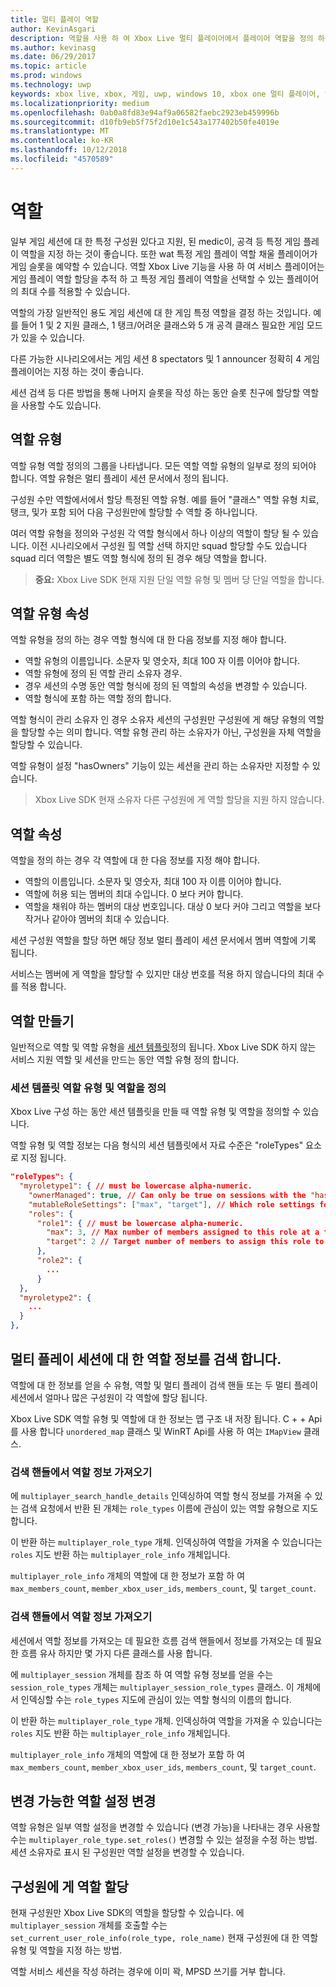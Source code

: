 ```yaml
---
title: 멀티 플레이 역할
author: KevinAsgari
description: 역할을 사용 하 여 Xbox Live 멀티 플레이어에서 플레이어 역할을 정의 하는 방법을 알아봅니다.
ms.author: kevinasg
ms.date: 06/29/2017
ms.topic: article
ms.prod: windows
ms.technology: uwp
keywords: xbox live, xbox, 게임, uwp, windows 10, xbox one 멀티 플레이어, 역할
ms.localizationpriority: medium
ms.openlocfilehash: 0ab0a8fd83e94af9a06582faebc2923eb459996b
ms.sourcegitcommit: d10fb9eb5f75f2d10e1c543a177402b50fe4019e
ms.translationtype: MT
ms.contentlocale: ko-KR
ms.lasthandoff: 10/12/2018
ms.locfileid: "4570589"
---
```

# <a name="roles"></a>역할

일부 게임 세션에 대 한 특정 구성원 있다고 지원, 된 medic이, 공격 등 특정 게임 플레이 역할을 지정 하는 것이 좋습니다. 또한 wat 특정 게임 플레이 역할 채울 플레이어가 게임 슬롯을 예약할 수 있습니다. 역할 Xbox Live 기능을 사용 하 여 서비스 플레이어는 게임 플레이 역할 할당을 추적 하 고 특정 게임 플레이 역할을 선택할 수 있는 플레이어의 최대 수를 적용할 수 있습니다.

역할의 가장 일반적인 용도 게임 세션에 대 한 게임 특정 역할을 결정 하는 것입니다. 예를 들어 1 및 2 지원 클래스, 1 탱크/어려운 클래스와 5 개 공격 클래스 필요한 게임 모드가 있을 수 있습니다.

다른 가능한 시나리오에서는 게임 세션 8 spectators 및 1 announcer 정확히 4 게임 플레이어는 지정 하는 것이 좋습니다.

세션 검색 등 다른 방법을 통해 나머지 슬롯을 작성 하는 동안 슬롯 친구에 할당할 역할을 사용할 수도 있습니다.

## <a name="role-types"></a>역할 유형

역할 유형 역할 정의의 그룹을 나타냅니다. 모든 역할 역할 유형의 일부로 정의 되어야 합니다. 역할 유형은 멀티 플레이 세션 문서에서 정의 됩니다.

구성원 수만 역할에서에서 할당 특정된 역할 유형. 예를 들어 "클래스" 역할 유형 치료, 탱크, 및가 포함 되어 다음 구성원만에 할당할 수 역할 중 하나입니다.

여러 역할 유형을 정의와 구성원 각 역할 형식에서 하나 이상의 역할이 할당 될 수 있습니다. 이전 시나리오에서 구성원 힐 역할 선택 하지만 squad 할당할 수도 있습니다 squad 리더 역할은 별도 역할 형식에 정의 된 경우 해당 역할을 합니다.

> **중요:** Xbox Live SDK 현재 지원 단일 역할 유형 및 멤버 당 단일 역할을 합니다.

## <a name="role-type-properties"></a>역할 유형 속성

역할 유형을 정의 하는 경우 역할 형식에 대 한 다음 정보를 지정 해야 합니다.

* 역할 유형의 이름입니다. 소문자 및 영숫자, 최대 100 자 이름 이어야 합니다.
* 역할 유형에 정의 된 역할 관리 소유자 경우.
* 경우 세션의 수명 동안 역할 형식에 정의 된 역할의 속성을 변경할 수 있습니다.
* 역할 형식에 포함 하는 역할 정의 합니다.

역할 형식이 관리 소유자 인 경우 소유자 세션의 구성원만 구성원에 게 해당 유형의 역할을 할당할 수는 의미 합니다. 역할 유형 관리 하는 소유자가 아닌, 구성원을 자체 역할을 할당할 수 있습니다.

역할 유형이 설정 "hasOwners" 기능이 있는 세션을 관리 하는 소유자만 지정할 수 있습니다.

> Xbox Live SDK 현재 소유자 다른 구성원에 게 역할 할당을 지원 하지 않습니다.

## <a name="role-properties"></a>역할 속성

역할을 정의 하는 경우 각 역할에 대 한 다음 정보를 지정 해야 합니다.

* 역할의 이름입니다. 소문자 및 영숫자, 최대 100 자 이름 이어야 합니다.
* 역할에 허용 되는 멤버의 최대 수입니다. 0 보다 커야 합니다.
* 역할을 채워야 하는 멤버의 대상 번호입니다. 대상 0 보다 커야 그리고 역할을 보다 작거나 같아야 멤버의 최대 수 있습니다.

세션 구성원 역할을 할당 하면 해당 정보 멀티 플레이 세션 문서에서 멤버 역할에 기록 됩니다.

서비스는 멤버에 게 역할을 할당할 수 있지만 대상 번호를 적용 하지 않습니다의 최대 수를 적용 합니다.

## <a name="create-roles"></a>역할 만들기

일반적으로 역할 및 역할 유형을 [세션 템플릿](service-configuration/session-templates.md)정의 됩니다. Xbox Live SDK 하지 않는 서비스 지원 역할 및 세션을 만드는 동안 역할 유형 정의 합니다.

### <a name="define-role-types-and-roles-in-a-session-template"></a>세션 템플릿 역할 유형 및 역할을 정의

Xbox Live 구성 하는 동안 세션 템플릿을 만들 때 역할 유형 및 역할을 정의할 수 있습니다.

역할 유형 및 역할 정보는 다음 형식의 세션 템플릿에서 자료 수준은 "roleTypes" 요소로 지정 됩니다.

```json
"roleTypes": {
  "myroletype1": { // must be lowercase alpha-numeric.
    "ownerManaged": true, // Can only be true on sessions with the "hasOwners" capability set. If true, only the owner of the session can assign this role to members.
    "mutableRoleSettings": ["max", "target"], // Which role settings for roles in this role type can be modified throughout the life of the session. Exclude role settings to lock them.
    "roles": {
      "role1": { // must be lowercase alpha-numeric.
        "max": 3, // Max number of members assigned to this role at a time, enforced by MPSD.
        "target": 2 // Target number of members to assign this role to. Like max, but not enforced (can be exceeded).
      },
      "role2": {
        ...
      }
  },
  "myroletype2": {
    ...
  }
},
```

## <a name="retrieve-role-information-for-a-multiplayer-session"></a>멀티 플레이 세션에 대 한 역할 정보를 검색 합니다.

역할에 대 한 정보를 얻을 수 유형, 역할 및 멀티 플레이 검색 핸들 또는 두 멀티 플레이 세션에서 얼마나 많은 구성원이 각 역할에 할당 됩니다.

Xbox Live SDK 역할 유형 및 역할에 대 한 정보는 맵 구조 내 저장 됩니다. C + + Api를 사용 합니다 `unordered_map` 클래스 및 WinRT Api를 사용 하 여는 `IMapView` 클래스.

### <a name="get-the-role-information-from-a-search-handle"></a>검색 핸들에서 역할 정보 가져오기

에 `multiplayer_search_handle_details` 인덱싱하여 역할 형식 정보를 가져올 수 있는 검색 요청에서 반환 된 개체는 `role_types` 이름에 관심이 있는 역할 유형으로 지도 합니다.

이 반환 하는 `multiplayer_role_type` 개체. 인덱싱하여 역할을 가져올 수 있습니다는 `roles` 지도 반환 하는 `multiplayer_role_info` 개체입니다.

`multiplayer_role_info` 개체의 역할에 대 한 정보가 포함 하 여 `max_members_count`, `member_xbox_user_ids`, `members_count`, 및 `target_count`.

### <a name="get-the-role-information-from-a-search-handle"></a>검색 핸들에서 역할 정보 가져오기

세션에서 역할 정보를 가져오는 데 필요한 흐름 검색 핸들에서 정보를 가져오는 데 필요한 흐름 유사 하지만 몇 가지 다른 클래스를 사용 합니다.

에 `multiplayer_session` 개체를 참조 하 여 역할 유형 정보를 얻을 수는 `session_role_types` 개체는 `multiplayer_session_role_types` 클래스. 이 개체에서 인덱싱할 수는 `role_types` 지도에 관심이 있는 역할 형식의 이름의 합니다.

이 반환 하는 `multiplayer_role_type` 개체. 인덱싱하여 역할을 가져올 수 있습니다는 `roles` 지도 반환 하는 `multiplayer_role_info` 개체입니다.

`multiplayer_role_info` 개체의 역할에 대 한 정보가 포함 하 여 `max_members_count`, `member_xbox_user_ids`, `members_count`, 및 `target_count`.

## <a name="change-mutable-role-settings"></a>변경 가능한 역할 설정 변경

역할 유형은 일부 역할 설정을 변경할 수 있습니다 (변경 가능)을 나타내는 경우 사용할 수는 `multiplayer_role_type.set_roles()` 변경할 수 있는 설정을 수정 하는 방법. 세션 소유자로 표시 된 구성원만 역할 설정을 변경할 수 있습니다.

## <a name="assign-a-role-to-a-member"></a>구성원에 게 역할 할당

현재 구성원만 Xbox Live SDK의 역할을 할당할 수 있습니다. 에 `multiplayer_session` 개체를 호출할 수는 `set_current_user_role_info(role_type, role_name)` 현재 구성원에 대 한 역할 유형 및 역할을 지정 하는 방법.

역할 서비스 세션을 작성 하려는 경우에 이미 꽉, MPSD 쓰기를 거부 합니다.
